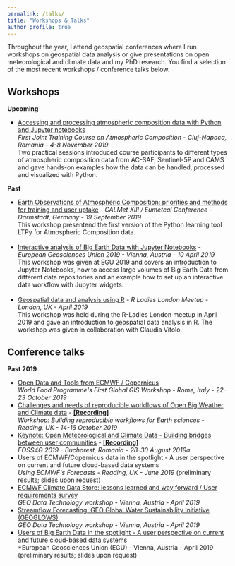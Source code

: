 ```yaml
---
permalink: /talks/
title: "Workshops & Talks"
author_profile: true
---
```



Throughout the year, I attend geospatial conferences where I run workshops on geospatial data analysis or give presentations on open meteorological and climate data and my PhD research. You find a selection of the most recent workshops / conference talks below.


Workshops
------
**Upcoming** <br>
- [Accessing and processing atmospheric composition data with Python and Jupyter notebooks](https://atmostraining.info/)<br>*First Joint Training Course on Atmospheric Composition - Cluj-Napoca, Romania - 4-8 November 2019*<br>Two practical sessions introduced course participants to different types of atmospheric composition data from AC-SAF, Sentinel-5P and CAMS and gave hands-on examples how the data can be handled, processed and visualized with Python. 


**Past** <br>
- [Earth Observations of Atmospheric Composition: priorities and methods for training and user uptake](https://www.eventsforce.net/eumetsat/media/uploaded/EVEUMETSAT/event_5/CALMET_EUMETCAL_Conference_-_Programme.pdf) - *CALMet XIII / Eumetcal Conference - Darmstadt, Germany - 19 September 2019*<br>This workshop presentend the first version of the Python learning tool LTPy for Atmospheric Composition data.<br><br>
- [Interactive analysis of Big Earth Data with Jupyter Notebooks](https://github.com/jwagemann/2019_egu_workshop_jupyter_notebooks) - *European Geosciences Union 2019 - Vienna, Austria - 10 April 2019*<br>This workshop was given at EGU 2019 and covers an introduction to Jupyter Notebooks, how to access large volumes of Big Earth Data from different data repositories and an example how to set up an interactive data workflow with Jupyter widgets. <br><br>
- [Geospatial data and analysis using R](https://docs.google.com/presentation/d/1pEr9E16EJZ_I2wLBJnsCpOM4gSP4tz3s0s43N7DxuZk/edit?usp=sharing) - *R Ladies London Meetup - London, UK - April 2019*<br>This workshop was held during the R-Ladies London meetup in April 2019 and gave an introduction to geospatial data analysis in R. The workshop was given in collaboration with Claudia Vitolo.


Conference talks
------

**Past 2019**
- [Open Data and Tools from ECMWF / Copernicus](https://speakerdeck.com/jwagemann/open-data-and-tools-from-ecmwf-and-copernicus)<br>*World Food Programme's First Global GIS Workshop - Rome, Italy - 22-23 October 2019*
- [Challenges and needs of reproducible workflows of Open Big Weather and Climate data](https://speakerdeck.com/jwagemann/challenges-and-needs-of-reproducible-workflows-of-open-weather-and-climate-data) - **[[Recording]](https://vimeo.com/366256755)**<br>*Workshop: Building reproducible workflows for Earth sciences - Reading, UK - 14-16 October 2019*
- [Keynote: Open Meteorological and Climate Data - Building bridges between user communities](https://speakerdeck.com/jwagemann/open-meteorological-and-climate-data-building-bridges-between-user-communities) - **<a href='https://www.youtube.com/watch?v=dtXV95mJHSs&t=926s' target='_blank'>[Recording]</a>** <br>*FOSS4G 2019 - Bucharest, Romania - 28-30 August 2019a*
- Users of ECMWF/Copernicus data in the spotlight - A user perspective on current and future cloud-based data systems <br>*Using ECMWF's Forecasts - Reading, UK - June 2019* (preliminary results; slides upon request)
- [ECMWF Climate Data Store: lessons learned and way forward / User requirements survey](https://www.earthobservations.org/me_201904_dpw.php?t=presentations) <br>*GEO Data Technology workshop - Vienna, Austria - April 2019*
- [Streamflow Forecasting: GEO Global Water Sustainability Initiative (GEOGLOWS)](https://www.earthobservations.org/me_201904_dpw.php?t=presentations) <br>*GEO Data Technology workshop - Vienna, Austria - April 2019*
- [Users of Big Earth Data in the spotlight - A user perspective on current and future cloud-based data systems](https://meetingorganizer.copernicus.org/EGU2019/EGU2019-1659-1.pdf) <br>*European Geosciences Union (EGU) - Vienna, Austria - April 2019 (preliminary results; slides upon request)






